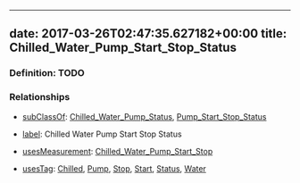 
---
date: 2017-03-26T02:47:35.627182+00:00
title: Chilled_Water_Pump_Start_Stop_Status
---
### Definition: TODO

### Relationships

* [subClassOf](http://www.w3.org/2000/01/rdf-schema#subClassOf): [Chilled_Water_Pump_Status](https://brickschema.org/schema/1.0/Brick#Chilled_Water_Pump_Status), [Pump_Start_Stop_Status](https://brickschema.org/schema/1.0/Brick#Pump_Start_Stop_Status)

* [label](http://www.w3.org/2000/01/rdf-schema#label): Chilled Water Pump Start Stop Status

* [usesMeasurement](https://brickschema.org/schema/1.0/BrickFrame#usesMeasurement): [Chilled_Water_Pump_Start_Stop](https://brickschema.org/schema/1.0/Brick#Chilled_Water_Pump_Start_Stop)

* [usesTag](https://brickschema.org/schema/1.0/BrickFrame#usesTag): [Chilled](https://brickschema.org/schema/1.0/BrickTag#Chilled), [Pump](https://brickschema.org/schema/1.0/BrickTag#Pump), [Stop](https://brickschema.org/schema/1.0/BrickTag#Stop), [Start](https://brickschema.org/schema/1.0/BrickTag#Start), [Status](https://brickschema.org/schema/1.0/BrickTag#Status), [Water](https://brickschema.org/schema/1.0/BrickTag#Water)

